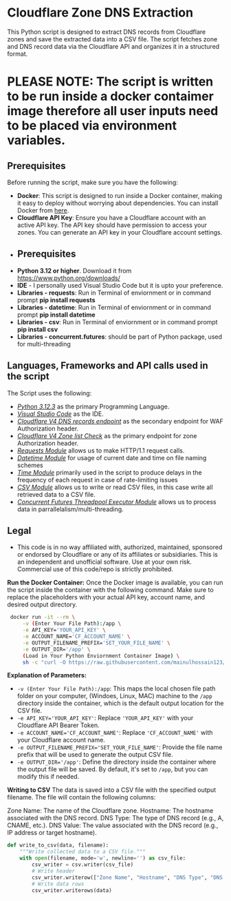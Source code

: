 # Cloudflare Zone DNS Extraction

This Python script is designed to extract DNS records from Cloudflare zones and save the extracted data into a CSV file. The script fetches zone and DNS record data via the Cloudflare API and organizes it in a structured format.

# PLEASE NOTE: The script is written to be run inside a docker contaimer image therefore all user inputs need to be placed via environment variables.

## Prerequisites

Before running the script, make sure you have the following:

* **Docker**: This script is designed to run inside a Docker container, making it easy to deploy without worrying about dependencies. You can install Docker from [here](https://www.docker.com/products/docker-desktop).
* **Cloudflare API Key**: Ensure you have a Cloudflare account with an active API key. The API key should have permission to access your zones. You can generate an API key in your Cloudflare account settings.
* ## Prerequisites 
* **Python 3.12 or higher**. Download it from https://www.python.org/downloads/
* **IDE** - I personally used Visual Studio Code but it is upto your preference.
* **Libraries - requests**: Run in Terminal of enviornment or in command prompt **pip install requests**
* **Libraries - datetime**: Run in Terminal of enviornment or in command prompt **pip install datetime**
* **Libraries - csv**: Run in Terminal of enviornment or in command prompt **pip install csv**
* **Libraries - concurrent.futures**: should be part of Python package, used for multi-threading

## Languages, Frameworks and API calls used in the script
The Script uses the following:

- *[Python 3.12.3](https://www.python.org/downloads/release/python-3123/)* as the primary Programming Language.
- *[Visual Studio Code](https://code.visualstudio.com/download)* as the IDE.
- *[Cloudflare V4 DNS records endpoint](https://developers.cloudflare.com/api/resources/dns/subresources/records/methods/create/)* as the secondary endpoint for WAF Authorization header.
- *[Cloudflare V4 Zone list Check](https://developers.cloudflare.com/api/operations/zones-get)* as the primary endpoint for zone Authorization header.
- *[Requests Module](https://pypi.org/project/requests/)* allows us to make HTTP/1.1 request calls.
- *[Datetime Module](https://docs.python.org/3/library/datetime.html)* for usage of current date and time on file naming schemes
- *[Time Module](https://docs.python.org/3/library/time.html)* primarily used in the script to produce delays in the frequency of each request in case of rate-limiting issues
- *[CSV Module](https://docs.python.org/3/library/csv.html)* allows us to write or read CSV files, in this case write all retrieved data to a CSV file.
- *[Concurrent Futures Threadpool Executor Module](https://docs.python.org/3/library/concurrent.futures.html)* allows us to process data in parrallelalism/multi-threading.

## Legal
* This code is in no way affiliated with, authorized, maintained, sponsored or endorsed by Cloudflare or any of its affiliates or subsidiaries. This is an independent and unofficial software. Use at your own risk. Commercial use of this code/repo is strictly prohibited.

**Run the Docker Container:**
 Once the Docker image is available, you can run the script inside the container with the following command. Make sure to replace the placeholders with your actual API key, account name, and desired output directory.
 
   ```bash
    docker run -it --rm \
        -v (Enter Your File Path):/app \
        -e API_KEY='YOUR_API_KEY' \
        -e ACCOUNT_NAME='CF_ACCOUNT_NAME' \
        -e OUTPUT_FILENAME_PREFIX='SET_YOUR_FILE_NAME' \
        -e OUTPUT_DIR='/app' \
        (Load in Your Python Enviornment Container Image) \
        sh -c "curl -O https://raw.githubusercontent.com/mainulhossain123/cf_dns_extract/refs/heads/main/CF_Zone_DNS_Extraction.py && python CF_Zone_DNS_Extraction.py"
   ```
  
  **Explanation of Parameters:**
   - `-v (Enter Your File Path):/app`: This maps the local chosen file path folder on your computer, (Windoes, Linux, MAC) machine to the `/app` directory inside the container, which is the default output location for the CSV file.
   - `-e API_KEY='YOUR_API_KEY'`: Replace `'YOUR_API_KEY'` with your Cloudflare API Bearer Token.
   - `-e ACCOUNT_NAME='CF_ACCOUNT_NAME'`: Replace `'CF_ACCOUNT_NAME'` with your Cloudflare account name.
   - `-e OUTPUT_FILENAME_PREFIX='SET_YOUR_FILE_NAME'`: Provide the file name prefix that will be used to generate the output CSV file.
   - `-e OUTPUT_DIR='/app'`: Define the directory inside the container where the output file will be saved. By default, it's set to `/app`, but you can modify this if needed.

**Writing to CSV**
The data is saved into a CSV file with the specified output filename. The file will contain the following columns:

Zone Name: The name of the Cloudflare zone.
Hostname: The hostname associated with the DNS record.
DNS Type: The type of DNS record (e.g., A, CNAME, etc.).
DNS Value: The value associated with the DNS record (e.g., IP address or target hostname).

```python
def write_to_csv(data, filename):
    """Write collected data to a CSV file."""
    with open(filename, mode='w', newline='') as csv_file:
        csv_writer = csv.writer(csv_file)
        # Write header
        csv_writer.writerow(["Zone Name", "Hostname", "DNS Type", "DNS Value"])
        # Write data rows
        csv_writer.writerows(data)
```
